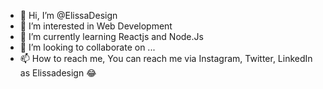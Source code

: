 - 👋 Hi, I’m @ElissaDesign
- 👀 I’m interested in Web Development 
- 🌱 I’m currently learning Reactjs and Node.Js
- 💞️ I’m looking to collaborate on ...
- 📫 How to reach me, You can reach me via Instagram, Twitter, LinkedIn as Elissadesign 
😂 
<!---
ElissaDesign/ElissaDesign is a ✨ special ✨ repository because its `README.md` (this file) appears on your GitHub profile.
You can click the Preview link to take a look at your changes.
--->
